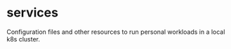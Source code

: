 # services

Configuration files and other resources to run personal workloads in a local k8s cluster.
